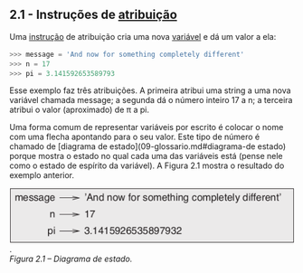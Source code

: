 ## 2.1 - Instruções de [atribuição](09-glossario.md#atribuição)

Uma [instrução](09-glossario.md#instrução) de atribuição cria uma nova [variável](09-glossario.md#variável) e dá um valor a ela:

```python
>>> message = 'And now for something completely different'
>>> n = 17
>>> pi = 3.141592653589793
```

Esse exemplo faz três atribuições. A primeira atribui uma string a uma nova variável chamada message; a segunda dá o número inteiro 17 a n; a terceira atribui o valor (aproximado) de π a pi.

Uma forma comum de representar variáveis por escrito é colocar o nome com uma flecha apontando para o seu valor. Este tipo de número é chamado de [diagrama de estado](09-glossario.md#diagrama-de estado) porque mostra o estado no qual cada uma das variáveis está (pense nele como o estado de espírito da variável). A Figura 2.1 mostra o resultado do exemplo anterior.

![Figura 2.1 – Diagrama de estado](/fig/tnkp_0201.png).
<br>_Figura 2.1 – Diagrama de estado._

